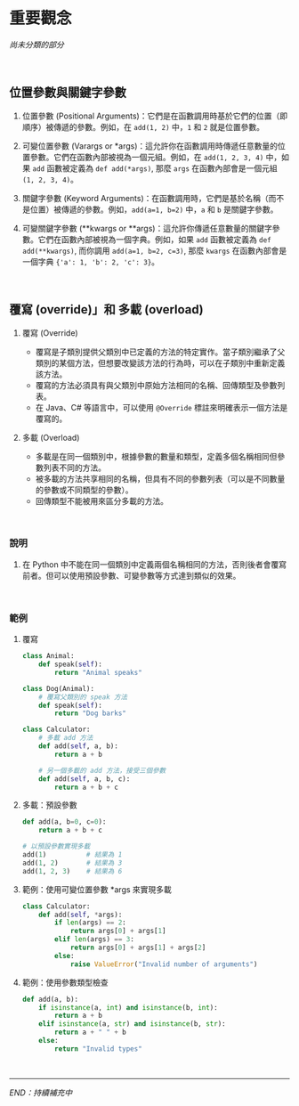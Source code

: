 # 重要觀念

_尚未分類的部分_

<br>

## 位置參數與關鍵字參數


1. 位置參數 (Positional Arguments)：它們是在函數調用時基於它們的位置（即順序）被傳遞的參數。例如，在 `add(1, 2)` 中，`1` 和 `2` 就是位置參數。

2. 可變位置參數 (Varargs or *args)：這允許你在函數調用時傳遞任意數量的位置參數。它們在函數內部被視為一個元組。例如，在 `add(1, 2, 3, 4)` 中，如果 `add` 函數被定義為 `def add(*args)`, 那麼 `args` 在函數內部會是一個元組 `(1, 2, 3, 4)`。

3. 關鍵字參數 (Keyword Arguments)：在函數調用時，它們是基於名稱（而不是位置）被傳遞的參數。例如，`add(a=1, b=2)` 中，`a` 和 `b` 是關鍵字參數。

4. 可變關鍵字參數 (**kwargs or **args)：這允許你傳遞任意數量的關鍵字參數。它們在函數內部被視為一個字典。例如，如果 `add` 函數被定義為 `def add(**kwargs)`, 而你調用 `add(a=1, b=2, c=3)`, 那麼 `kwargs` 在函數內部會是一個字典 `{'a': 1, 'b': 2, 'c': 3}`。

<br>

## 覆寫 (override)」和 多載 (overload)

1. 覆寫 (Override)
   - 覆寫是子類別提供父類別中已定義的方法的特定實作。當子類別繼承了父類別的某個方法，但想要改變該方法的行為時，可以在子類別中重新定義該方法。
   - 覆寫的方法必須具有與父類別中原始方法相同的名稱、回傳類型及參數列表。
   - 在 Java、C# 等語言中，可以使用 `@Override` 標註來明確表示一個方法是覆寫的。

2. 多載 (Overload)
   - 多載是在同一個類別中，根據參數的數量和類型，定義多個名稱相同但參數列表不同的方法。
   - 被多載的方法共享相同的名稱，但具有不同的參數列表（可以是不同數量的參數或不同類型的參數）。
   - 回傳類型不能被用來區分多載的方法。

<br>

### 說明

1. 在 Python 中不能在同一個類別中定義兩個名稱相同的方法，否則後者會覆寫前者。但可以使用預設參數、可變參數等方式達到類似的效果。

<br>

### 範例

1. 覆寫

    ```python
    class Animal:
        def speak(self):
            return "Animal speaks"

    class Dog(Animal):
        # 覆寫父類別的 speak 方法
        def speak(self):
            return "Dog barks"

    class Calculator:
        # 多載 add 方法
        def add(self, a, b):
            return a + b

        # 另一個多載的 add 方法，接受三個參數
        def add(self, a, b, c):
            return a + b + c
    ```



2. 多載：預設參數

    ```python
    def add(a, b=0, c=0):
        return a + b + c
    
    # 以預設參數實現多載
    add(1)          # 結果為 1
    add(1, 2)       # 結果為 3
    add(1, 2, 3)    # 結果為 6
    ```

   
3. 範例：使用可變位置參數 *args 來實現多載

    ```python
    class Calculator:
        def add(self, *args):
            if len(args) == 2:
                return args[0] + args[1]
            elif len(args) == 3:
                return args[0] + args[1] + args[2]
            else:
                raise ValueError("Invalid number of arguments")

    ```

4. 範例：使用參數類型檢查

    ```python
    def add(a, b):
        if isinstance(a, int) and isinstance(b, int):
            return a + b
        elif isinstance(a, str) and isinstance(b, str):
            return a + " " + b
        else:
            return "Invalid types"
    ```

<br>


---

_END：持續補充中_